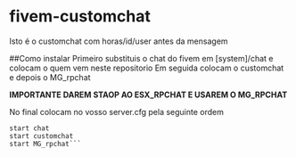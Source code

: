 # fivem-customchat
Isto é o customchat com horas/id/user antes da mensagem

##Como instalar
Primeiro substituis o chat do fivem em [system]/chat e colocam o quem vem neste repositorio
Em seguida colocam o customchat e depois o MG_rpchat

__**IMPORTANTE DAREM STAOP AO ESX_RPCHAT E USAREM O MG_RPCHAT**__

No final colocam no vosso server.cfg pela seguinte ordem
```
start chat
start customchat
start MG_rpchat```
